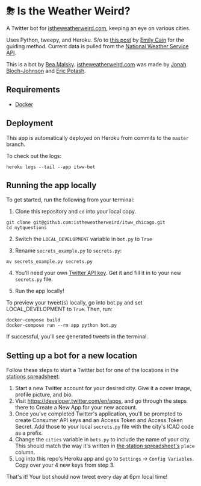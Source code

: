 # ⛈ Is the Weather Weird?

A Twitter bot for [istheweatherweird.com](http://www.istheweatherweird.com/), keeping an eye on various cities.

Uses Python, tweepy, and Heroku. S/o to [this post](https://dev.to/emcain/how-to-set-up-a-twitter-bot-with-python-and-heroku-1n39) by [Emily Cain](https://emcain.github.io/) for the guiding method. Current data is pulled from the [National Weather Service API](https://www.weather.gov/documentation/services-web-api).

This is a bot by [Bea Malsky](https://beamalsky.fyi/). [istheweatherweird.com](http://www.istheweatherweird.com/) was made by [Jonah Bloch-Johnson](http://www.jonah.org/) and [Eric Potash](http://k2co3.net/).

## Requirements

- [Docker](https://www.docker.com/)

## Deployment

This app is automatically deployed on Heroku from commits to the `master` branch.

To check out the logs:

  ```
  heroku logs --tail --app itww-bot
  ```

## Running the app locally

To get started, run the following from your terminal:

1. Clone this repository and `cd` into your local copy.

  ```
  git clone git@github.com:istheweatherweird/itww_chicago.git
  cd nytquestions
  ```

2. Switch the `LOCAL_DEVELOPMENT` variable in `bot.py` to `True`

3. Rename `secrets_example.py` to `secrets.py`:

  ```
  mv secrets_example.py secrets.py
  ```

4. You'll need your own [Twitter API key](https://dototot.com/how-to-write-a-twitter-bot-with-python-and-tweepy/). Get it and fill it in to your new `secrets.py` file.

5. Run the app locally!

  To preview your tweet(s) locally, go into bot.py and set LOCAL_DEVELOPMENT to `True`. Then, run:

  ```
  docker-compose build
  docker-compose run --rm app python bot.py
  ```

  If successful, you'll see generated tweets in the terminal.

## Setting up a bot for a new location

Follow these steps to start a Twitter bot for one of the locations in the [stations spreadsheet](https://github.com/istheweatherweird/istheweatherweird-data-hourly/blob/master/csv/stations.csv):

1. Start a new Twitter account for your desired city. Give it a cover image, profile picture, and bio.
2. Visit https://developer.twitter.com/en/apps, and go through the steps there to Create a New App for your new account.
3. Once you've completed Twitter's application, you'll be prompted to create Consumer API keys and an Access Token and Access Token Secret. Add those to your local `secrets.py` file with the city's ICAO code as a prefix.
4. Change the `cities` variable in `bots.py` to include the name of your city. This should match the way it's written in [the station spreadsheet's](https://github.com/istheweatherweird/istheweatherweird-data-hourly/blob/master/csv/stations.csv) `place` column.
5. Log into this repo's Heroku app and go to `Settings` -> `Config Variables`. Copy over your 4 new keys from step 3.

That's it! Your bot should now tweet every day at 6pm local time!
